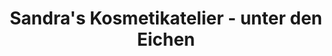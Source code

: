 ---
title: "Sandra's Kosmetikatelier - unter den Eichen"
url: /lastrup/sandras-kosmetikatelier-unter-den-eichen/
shop: Kosmetik
---
